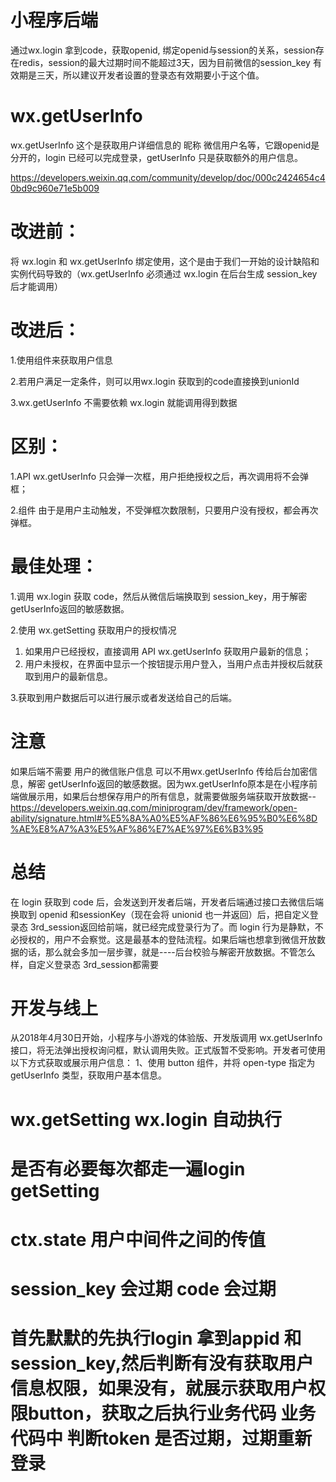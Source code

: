 # 小程序后端
通过wx.login 拿到code，获取openid, 绑定openid与session的关系，session存在redis，session的最大过期时间不能超过3天，因为目前微信的session_key 有效期是三天，所以建议开发者设置的登录态有效期要小于这个值。

# wx.getUserInfo
wx.getUserInfo 这个是获取用户详细信息的 昵称 微信用户名等，它跟openid是分开的，login 已经可以完成登录，getUserInfo 只是获取额外的用户信息。

https://developers.weixin.qq.com/community/develop/doc/000c2424654c40bd9c960e71e5b009

# 改进前：
将 wx.login 和 wx.getUserInfo 绑定使用，这个是由于我们一开始的设计缺陷和实例代码导致的（wx.getUserInfo 必须通过 wx.login 在后台生成 session_key后才能调用）

# 改进后：
1.使用组件来获取用户信息

2.若用户满足一定条件，则可以用wx.login 获取到的code直接换到unionId

3.wx.getUserInfo 不需要依赖 wx.login 就能调用得到数据

# 区别：
1.API wx.getUserInfo 只会弹一次框，用户拒绝授权之后，再次调用将不会弹框；

2.组件  由于是用户主动触发，不受弹框次数限制，只要用户没有授权，都会再次弹框。

# 最佳处理：

1.调用 wx.login 获取 code，然后从微信后端换取到 session_key，用于解密 getUserInfo返回的敏感数据。

2.使用 wx.getSetting 获取用户的授权情况
 1) 如果用户已经授权，直接调用 API wx.getUserInfo 获取用户最新的信息；
 2) 用户未授权，在界面中显示一个按钮提示用户登入，当用户点击并授权后就获取到用户的最新信息。

3.获取到用户数据后可以进行展示或者发送给自己的后端。

# 注意
如果后端不需要 用户的微信账户信息  可以不用wx.getUserInfo 传给后台加密信息，解密 getUserInfo返回的敏感数据。因为wx.getUserInfo原本是在小程序前端做展示用，如果后台想保存用户的所有信息，就需要做服务端获取开放数据--https://developers.weixin.qq.com/miniprogram/dev/framework/open-ability/signature.html#%E5%8A%A0%E5%AF%86%E6%95%B0%E6%8D%AE%E8%A7%A3%E5%AF%86%E7%AE%97%E6%B3%95

# 总结
在 login 获取到 code 后，会发送到开发者后端，开发者后端通过接口去微信后端换取到 openid 和sessionKey（现在会将 unionid 也一并返回）后，把自定义登录态 3rd_session返回给前端，就已经完成登录行为了。而 login 行为是静默，不必授权的，用户不会察觉。这是最基本的登陆流程。如果后端也想拿到微信开放数据的话，那么就会多加一层步骤，就是----后台校验与解密开放数据。不管怎么样，自定义登录态 3rd_session都需要

# 开发与线上
从2018年4月30日开始，小程序与小游戏的体验版、开发版调用 wx.getUserInfo 接口，将无法弹出授权询问框，默认调用失败。正式版暂不受影响。开发者可使用以下方式获取或展示用户信息：
1、使用 button 组件，并将 open-type 指定为 getUserInfo 类型，获取用户基本信息。

# wx.getSetting wx.login 自动执行

# 是否有必要每次都走一遍login getSetting

# ctx.state  用户中间件之间的传值

# session_key 会过期 code 会过期

# 首先默默的先执行login 拿到appid 和 session_key,然后判断有没有获取用户信息权限，如果没有，就展示获取用户权限button，获取之后执行业务代码  业务代码中 判断token 是否过期，过期重新登录
